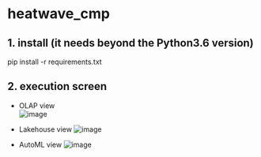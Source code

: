 # heatwave_cmp

## 1. install (it needs beyond the Python3.6 version)
pip install -r requirements.txt

## 2. execution screen
- OLAP view    
![image](https://github.com/khkwon01/heatwave_cmp/assets/8789421/19a04f33-1304-4f25-99d0-0b21dbf4fb24)

- Lakehouse view
![image](https://github.com/khkwon01/heatwave_cmp/assets/8789421/49903f0d-9971-47b2-b239-76535c9496e0)

- AutoML view
![image](https://github.com/khkwon01/heatwave_cmp/assets/8789421/60278f24-ecbb-4ecd-ae8c-635f5a2c91da)



